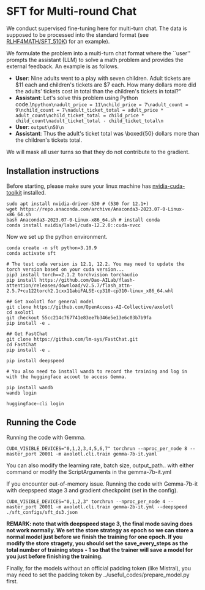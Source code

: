 # SFT for Multi-round Chat

We conduct supervised fine-tuning here for multi-turn chat. The data is supposed to be processed into the standard format (see [RLHF4MATH/SFT_510K](https://huggingface.co/datasets/RLHF4MATH/SFT_510K)) for an example). 

We formulate the problem into a multi-turn chat format where the ``user'' prompts the assistant (LLM) to solve a math problem and provides the external feedback. An example is as follows.

- **User**: Nine adults went to a play with seven children. Adult tickets are $11 each and children's tickets are $7 each. How many dollars more did the adults' tickets cost in total than the children's tickets in total?"
- **Assistant**: Let's solve this problem using Python code.\n```python\nadult_price = 11\nchild_price = 7\nadult_count = 9\nchild_count = 7\nadult_ticket_total = adult_price * adult_count\nchild_ticket_total = child_price * child_count\nadult_ticket_total - child_ticket_total\n```
- **User**: ```output\n50\n```
- **Assistant**: Thus the adult's ticket total was \\boxed{50} dollars more than the children's tickets total.

We will mask all user turns so that they do not contribute to the gradient. 


## Installation instructions

Before starting, please make sure your linux machine has [nvidia-cuda-toolkit](https://developer.nvidia.com/cuda-toolkit) installed. 

```shell
sudo apt install nvidia-driver-530 # (530 for 12.1+)
wget https://repo.anaconda.com/archive/Anaconda3-2023.07-0-Linux-x86_64.sh
bash Anaconda3-2023.07-0-Linux-x86_64.sh # install conda
conda install nvidia/label/cuda-12.2.0::cuda-nvcc
```

Now we set up the python environment.

```shell
conda create -n sft python=3.10.9
conda activate sft

# The test cuda version is 12.1, 12.2. You may need to update the torch version based on your cuda version...
pip3 install torch==2.1.2 torchvision torchaudio
pip install https://github.com/Dao-AILab/flash-attention/releases/download/v2.5.7/flash_attn-2.5.7+cu122torch2.1cxx11abiFALSE-cp310-cp310-linux_x86_64.whl

## Get axolotl for general model
git clone https://github.com/OpenAccess-AI-Collective/axolotl
cd axolotl
git checkout 55cc214c767741e83ee7b346e5e13e6c03b7b9fa
pip install -e .

## Get FastChat
git clone https://github.com/lm-sys/FastChat.git
cd FastChat
pip install -e .

pip install deepspeed

# You also need to install wandb to record the training and log in with the huggingface accout to access Gemma.

pip install wandb
wandb login

huggingface-cli login
```
## Running the Code

Running the code with Gemma.

```shell
CUDA_VISIBLE_DEVICES="0,1,2,3,4,5,6,7" torchrun --nproc_per_node 8 --master_port 20001 -m axolotl.cli.train gemma-7b-it.yaml
```

You can also modify the learning rate, batch size, output_path.. with either command or modify the ScriptArguments in the gemma-7b-it.yml

If you encounter out-of-memory issue. Running the code with Gemma-7b-it with deepspeed stage 3 and gradient checkpoint (set in the config).

```shell
CUDA_VISIBLE_DEVICES="0,1,2,3" torchrun --nproc_per_node 4 --master_port 20001 -m axolotl.cli.train gemma-2b-it.yml --deepspeed ./sft_configs/sft_ds3.json
```

**REMARK: note that with deepspeed stage 3, the final mode saving does not work normally. We set the store strategy as epoch so we can store a normal model just before we finish the training for one epoch. If you modify the store stragety, you should set the save_every_steps as the total number of training steps - 1 so that the trainer will save a model for you just before finishing the training.**


Finally, for the models without an official padding token (like Mistral), you may need to set the padding token by ../useful_codes/prepare_model.py first.

